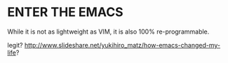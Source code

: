 ENTER THE EMACS
==============


While it is not as lightweight as VIM, it is also 100% re-programmable.

legit?
http://www.slideshare.net/yukihiro_matz/how-emacs-changed-my-life?
